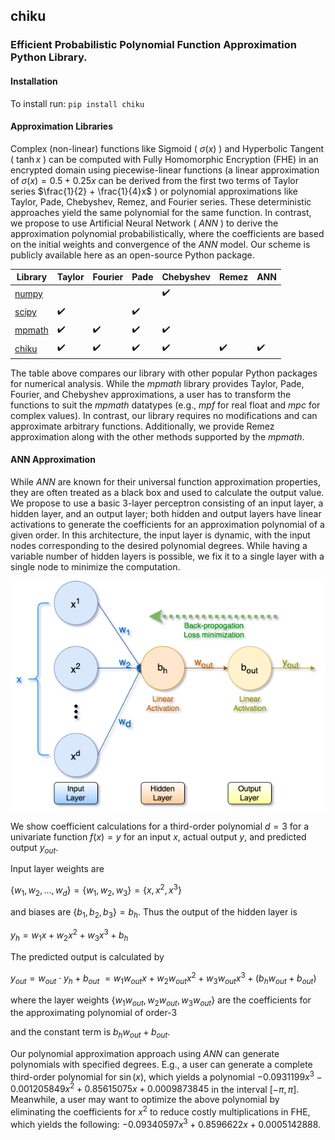 ## chiku
### Efficient Probabilistic Polynomial Function Approximation Python Library.

#### Installation
To install run: <code>pip install chiku</code>

#### Approximation Libraries
Complex (non-linear) functions like Sigmoid ( $\sigma(x)$ ) and Hyperbolic Tangent ( $\tanh{x}$ ) can be computed with Fully Homomorphic Encryption (FHE) in an encrypted domain using piecewise-linear functions (a linear approximation of $\sigma(x) = 0.5 + 0.25x$ can be derived from the first two terms of Taylor series $\frac{1}{2} + \frac{1}{4}x$ ) or polynomial approximations like Taylor, Pade, Chebyshev, Remez, and Fourier series. These deterministic approaches yield the same polynomial for the same function. In contrast, we propose to use Artificial Neural Network ( $ANN$ ) to derive the approximation polynomial probabilistically, where the coefficients are based on the initial weights and convergence of the $ANN$ model. Our scheme is publicly available here as an open-source Python package.

Library | Taylor | Fourier | Pade | Chebyshev | Remez | ANN
--------|--------|---------|------|-----------|-------|-----
[numpy](https://github.com/numpy/numpy)||||:heavy_check_mark:||
[scipy](https://github.com/scipy/scipy)|:heavy_check_mark:||:heavy_check_mark:|||
[mpmath](https://github.com/mpmath/mpmath)|:heavy_check_mark:|:heavy_check_mark:|:heavy_check_mark:|:heavy_check_mark:||
[chiku](https://github.com/devharsh/chiku)|:heavy_check_mark:|:heavy_check_mark:|:heavy_check_mark:|:heavy_check_mark:|:heavy_check_mark:|:heavy_check_mark:

The table above compares our library with other popular Python packages for numerical analysis. While the $mpmath$ library provides Taylor, Pade, Fourier, and Chebyshev approximations, a user has to transform the functions to suit the $mpmath$ datatypes (e.g., $mpf$ for real float and $mpc$ for complex values). In contrast, our library requires no modifications and can approximate arbitrary functions. Additionally, we provide Remez approximation along with the other methods supported by the $mpmath$.

#### ANN Approximation
While $ANN$ are known for their universal function approximation properties, they are often treated as a black box and used to calculate the output value. We propose to use a basic 3-layer perceptron consisting of an input layer, a hidden layer, and an output layer; both hidden and output layers have linear activations to generate the coefficients for an approximation polynomial of a given order. In this architecture, the input layer is dynamic, with the input nodes corresponding to the desired polynomial degrees. While having a variable number of hidden layers is possible, we fix it to a single layer with a single node to minimize the computation.

![Polynomial approximation using ANN](https://github.com/devharsh/chiku/blob/main/ANN-approximation.drawio.png "Polynomial approximation using ANN")

We show coefficient calculations for a third-order polynomial $d=3$ for a univariate function $f(x) = y$ for an input $x$, actual output $y$, and predicted output $y_{out}$.

Input layer weights are

$\{w_1, w_2, \ldots, w_d\} = \{w_1, w_2, w_3\} = \{x, x^2, x^3\}$

and biases are $\{b_1, b_2, b_3\} = b_h$. Thus the output of the hidden layer is

$y_h = w_1 x + w_2 x^2 + w_3 x^3 + b_h$

The predicted output is calculated by

$y_{out} = w_{out} \cdot y_h + b_{out}$
$= w_1 w_{out} x + w_2 w_{out} x^2 + w_3 w_{out} x^3 + (b_h w_{out} + b_{out})$

where the layer weights $\{w_1 w_{out}, w_2 w_{out}, w_3 w_{out}\}$ are the coefficients for the approximating polynomial of order-3

and the constant term is $b_h w_{out} + b_{out}$.

Our polynomial approximation approach using $ANN$ can generate polynomials with specified degrees. E.g., a user can generate a complete third-order polynomial for $\sin(x)$, which yields a polynomial
$-0.0931199x^3 - 0.001205849x^2 + 0.85615075x + 0.0009873845$
in the interval $[-\pi,\pi]$. Meanwhile, a user may want to optimize the above polynomial by eliminating the coefficients for $x^2$ to reduce costly multiplications in FHE, which yields the following:
$-0.09340597x^3 + 0.8596622x + 0.0005142888.$
